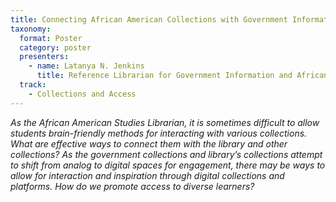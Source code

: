 ```yaml
---
title: Connecting African American Collections with Government Information Using Digital Objects 
taxonomy:
  format: Poster
  category: poster
  presenters:
    - name: Latanya N. Jenkins
	  title: Reference Librarian for Government Information and African American Studies, Temple University	
  track: 
	- Collections and Access
---
```

_As the African American Studies Librarian, it is sometimes difficult to allow students brain-friendly methods for interacting with various collections. What are effective ways to connect them with the library and other collections? As the government collections and library’s collections attempt to shift from analog to digital spaces for engagement, there may be ways to allow for interaction and inspiration through digital collections and platforms. How do we promote access to diverse learners?_
